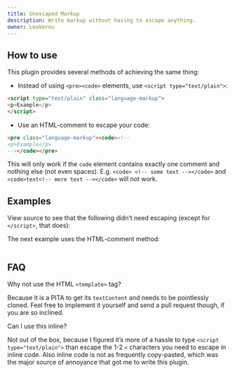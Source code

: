 ```yaml
---
title: Unescaped Markup
description: Write markup without having to escape anything.
owner: LeaVerou
---
```


<section class="language-markup">

# How to use

This plugin provides several methods of achieving the same thing:

- Instead of using `<pre><code>` elements, use `<script type="text/plain">`:

```html
<script type="text/plain" class="language-markup">
<p>Example</p>
</script>
```

- Use an HTML-comment to escape your code:

```html
<pre class="language-markup"><code><!--
<p>Example</p>
--></code></pre>
```

This will only work if the `code` element contains exactly one comment and nothing else (not even spaces). E.g. `<code> <!-- some text --></code>` and `<code>text<!-- more text --></code>` will not work.

</section>

<section class="language-markup">

# Examples

View source to see that the following didn’t need escaping (except for <code>&lt;/script></code>, that does):

<script type="text/plain"><!DOCTYPE html>
<html lang="en">
<head>

	<meta charset="utf-8" />
	<link rel="icon" href="https://prismjs.com/assets/favicon.png" />
	<title>Keep markup ▲ Prism plugins</title>
	<base href=".." />
	<link rel="stylesheet" href="https://prismjs.com/assets/style.css" />
	<link rel="stylesheet" href="https://dev.prismjs.com/themes/prism.css" />

</head>
<body class="language-markup">

<header>
	<h2>Unescaped markup</h2>
	<p>Write markup without having to escape anything.</p>
</header>

<section>
	<h1>How to use</h1>
	<p>Instead of using <code>&lt;pre>&lt;code></code> elements, use <code>&lt;script type="text/plain"></code>:</p>
</section>

<section>
	<h1>FAQ</h1>

	<p>Why not use the HTML <code>&lt;template></code> tag?</p>

	<p>Because it is a PITA to get its <code>textContent</code> and needs to be pointlessly cloned.
		Feel free to implement it yourself and send a pull request though, if you are so inclined.</p>

	<p>Can I use this inline?</p>

	<p>Not out of the box, because I figured it’s more of a hassle to type <code>&lt;script type="text/plain"></code> than escape the 1-2 <code>&lt;</code> characters you need to escape in inline code.
	Also inline code is not as frequently copy-pasted, which was the major source of annoyance that got me to write this plugin.</p>
</section>

<section>
	<h1>Examples</h1>

	<p>With <code>&lt;script type="text/plain"></code>:</p>

	<script type="text/plain"><div><span>Foo</span></div>&lt;/script>
</section>

<script src="https://dev.prismjs.com/prism.js">&lt;/script>
<script src="unescaped-markup/prism-unescaped-markup.js">&lt;/script>

</body>
</html></script>

<p>The next example uses the HTML-comment method:</p>

<pre><code><!--<!DOCTYPE html>
<html lang="en">
<head>

	<meta charset="utf-8" />
	<link rel="icon" href="https://prismjs.com/assets/favicon.png" />
	<title>Keep markup ▲ Prism plugins</title>
	<base href=".." />
	<link rel="stylesheet" href="https://prismjs.com/assets/style.css" />
	<link rel="stylesheet" href="https://dev.prismjs.com/themes/prism.css" />

</head>
<body class="language-markup">

<header>
	<h2>Unescaped markup</h2>
	<p>Write markup without having to escape anything.</p>
</header>

<section>
	<h1>How to use</h1>
	<p>Instead of using <code>&lt;pre>&lt;code></code> elements, use <code>&lt;script type="text/plain"></code>:</p>
</section>

<section>
	<h1>FAQ</h1>

	<p>Why not use the HTML <code>&lt;template></code> tag?</p>

	<p>Because it is a PITA to get its <code>textContent</code> and needs to be pointlessly cloned.
		Feel free to implement it yourself and send a pull request though, if you are so inclined.</p>

	<p>Can I use this inline?</p>

	<p>Not out of the box, because I figured it’s more of a hassle to type <code>&lt;script type="text/plain"></code> than escape the 1-2 <code>&lt;</code> characters you need to escape in inline code.
	Also inline code is not as frequently copy-pasted, which was the major source of annoyance that got me to write this plugin.</p>
</section>

<section>
	<h1>Examples</h1>

	<p>With <code>&lt;script type="text/plain"></code>:</p>

	<script type="text/plain"><div><span>Foo</span></div></script>
</section>

<script src="https://dev.prismjs.com/prism.js"></script>
<script src="unescaped-markup/prism-unescaped-markup.js"></script>

</body>
</html>--></code></pre>

</section>

<section class="language-markup">

# FAQ

Why not use the HTML `<template>` tag?

Because it is a PITA to get its `textContent` and needs to be pointlessly cloned. Feel free to implement it yourself and send a pull request though, if you are so inclined.

Can I use this inline?

Not out of the box, because I figured it’s more of a hassle to type `<script type="text/plain">` than escape the 1-2 `<` characters you need to escape in inline code. Also inline code is not as frequently copy-pasted, which was the major source of annoyance that got me to write this plugin.

</section>
